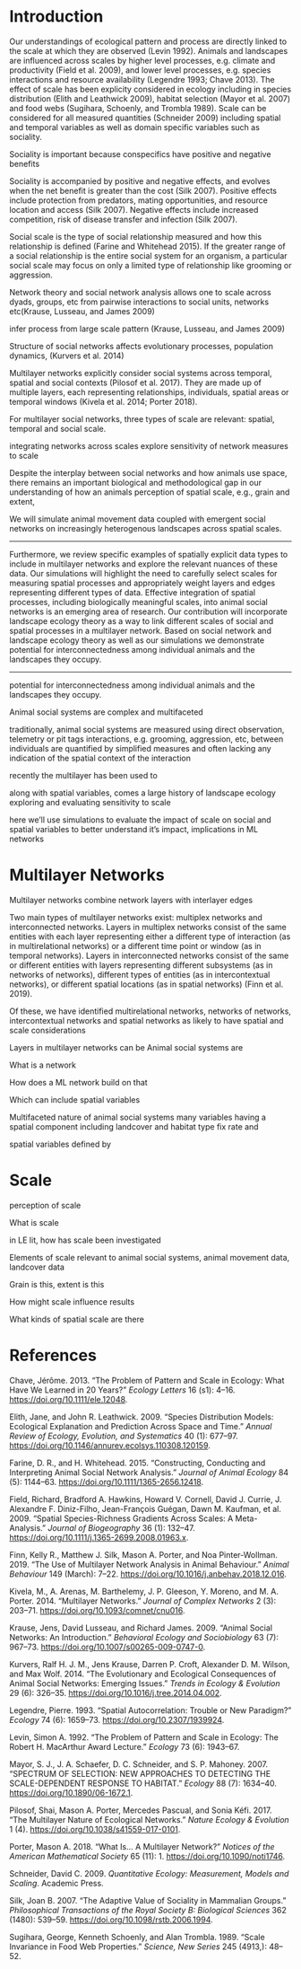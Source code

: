 
# Introduction

<!-- ### Landscape spatial scale -->

Our understandings of ecological pattern and process are directly linked
to the scale at which they are observed (Levin 1992). Animals and
landscapes are influenced across scales by higher level processes,
e.g. climate and productivity (Field et al. 2009), and lower level
processes, e.g. species interactions and resource availability (Legendre
1993; Chave 2013). The effect of scale has been explicity considered in
ecology including in species distribution (Elith and Leathwick 2009),
habitat selection (Mayor et al. 2007) and food webs (Sugihara, Schoenly,
and Trombla 1989). Scale can be considered for all measured quantities
(Schneider 2009) including spatial and temporal variables as well as
domain specific variables such as sociality.

<!-- observational scales of landscapes do not necessarily correspond to the "scale of effect" of species-landscape relationships, or the scale at which there is the strongest relationship [@jackson2015]-->

<!-- the scales that influence animals and the patterns of their landscapes may be disjoint [@chave2013].  -->

<!-- observers bias their perspective when selecting a scale,often unknowingly or without considering the implications [@allen2015].  -->

<!-- Spatial scale is a central consideration in the way we understand landscape ecology and animal space use.  -->

<!-- ### Social proximity scale 
sociality exists 
-->

Sociality is important because conspecifics have positive and negative
benefits

Sociality is accompanied by positive and negative effects, and evolves
when the net benefit is greater than the cost (Silk 2007). Positive
effects include protection from predators, mating opportunities, and
resource location and access (Silk 2007). Negative effects include
increased competition, risk of disease transfer and infection (Silk
2007).

Social scale is the type of social relationship measured and how this
relationship is defined (Farine and Whitehead 2015). If the greater
range of a social relationship is the entire social system for an
organism, a particular social scale may focus on only a limited type of
relationship like grooming or aggression.

<!-- ### Regular networks
* SNA significant outcomes
-->

Network theory and social network analysis allows one to scale across
dyads, groups, etc from pairwise interactions to social units, networks
etc(Krause, Lusseau, and James 2009)

infer process from large scale pattern (Krause, Lusseau, and James 2009)

Structure of social networks affects evolutionary processes, population
dynamics, (Kurvers et al. 2014)

<!-- ### Multilayer networks
used across disciplines
-->

Multilayer networks explicitly consider social systems across temporal,
spatial and social contexts (Pilosof et al. 2017). They are made up of
multiple layers, each representing relationships, individuals, spatial
areas or temporal windows (Kivela et al. 2014; Porter 2018).
<!--GENERALLY INTERESTING Recently used in animal behaviour studies, multilayer networks have the potential to better characterize complex social systems [@silk2018a; @finn2019].-->

For multilayer social networks, three types of scale are relevant:
spatial, temporal and social scale.

<!-- ### Case study 
deer
fogo caribou
-->

integrating networks across scales explore sensitivity of network
measures to scale

Despite the interplay between social networks and how animals use space,
there remains an important biological and methodological gap in our
understanding of how an animals perception of spatial scale, e.g., grain
and extent,

We will simulate animal movement data coupled with emergent social
networks on increasingly heterogenous landscapes across spatial scales.

-----

Furthermore, we review specific examples of spatially explicit data
types to include in multilayer networks and explore the relevant nuances
of these data. Our simulations will highlight the need to carefully
select scales for measuring spatial processes and appropriately weight
layers and edges representing different types of data. Effective
integration of spatial processes, including biologically meaningful
scales, into animal social networks is an emerging area of research. Our
contribution will incorporate landscape ecology theory as a way to link
different scales of social and spatial processes in a multilayer
network. Based on social network and landscape ecology theory as well as
our simulations we demonstrate potential for interconnectedness among
individual animals and the landscapes they occupy.

-----

potential for interconnectedness among individual animals and the
landscapes they occupy.

Animal social systems are complex and multifaceted

traditionally, animal social systems are measured using direct
observation, telemetry or pit tags interactions, e.g. grooming,
aggression, etc, between individuals are quantified by simplified
measures and often lacking any indication of the spatial context of the
interaction

recently the multilayer has been used to

along with spatial variables, comes a large history of landscape ecology
exploring and evaluating sensitivity to scale

here we’ll use simulations to evaluate the impact of scale on social and
spatial variables to better understand it’s impact, implications in ML
networks

# Multilayer Networks

Multilayer networks combine network layers with interlayer edges

Two main types of multilayer networks exist: multiplex networks and
interconnected networks. Layers in multiplex networks consist of the
same entities with each layer representing either a different type of
interaction (as in multirelational networks) or a different time point
or window (as in temporal networks). Layers in interconnected networks
consist of the same or different entities with layers representing
different subsystems (as in networks of networks), different types of
entities (as in intercontextual networks), or different spatial
locations (as in spatial networks) (Finn et al. 2019).

Of these, we have identified multirelational networks, networks of
networks, intercontextual networks and spatial networks as likely to
have spatial and scale considerations

Layers in multilayer networks can be Animal social systems are

What is a network

How does a ML network build on that

Which can include spatial variables

Multifaceted nature of animal social systems many variables having a
spatial component including landcover and habitat type fix rate and

spatial variables defined by

# Scale

perception of scale

What is scale

in LE lit, how has scale been investigated

Elements of scale relevant to animal social systems, animal movement
data, landcover data

Grain is this, extent is this

How might scale influence results

What kinds of spatial scale are there

# References

<div id="refs" class="references">

<div id="ref-chave2013">

Chave, Jérôme. 2013. “The Problem of Pattern and Scale in Ecology: What
Have We Learned in 20 Years?” *Ecology Letters* 16 (s1): 4–16.
<https://doi.org/10.1111/ele.12048>.

</div>

<div id="ref-elith2009">

Elith, Jane, and John R. Leathwick. 2009. “Species Distribution Models:
Ecological Explanation and Prediction Across Space and Time.” *Annual
Review of Ecology, Evolution, and Systematics* 40 (1): 677–97.
<https://doi.org/10.1146/annurev.ecolsys.110308.120159>.

</div>

<div id="ref-farine2015">

Farine, D. R., and H. Whitehead. 2015. “Constructing, Conducting and
Interpreting Animal Social Network Analysis.” *Journal of Animal
Ecology* 84 (5): 1144–63. <https://doi.org/10.1111/1365-2656.12418>.

</div>

<div id="ref-field2009">

Field, Richard, Bradford A. Hawkins, Howard V. Cornell, David J. Currie,
J. Alexandre F. Diniz-Filho, Jean-François Guégan, Dawn M. Kaufman, et
al. 2009. “Spatial Species-Richness Gradients Across Scales: A
Meta-Analysis.” *Journal of Biogeography* 36 (1): 132–47.
<https://doi.org/10.1111/j.1365-2699.2008.01963.x>.

</div>

<div id="ref-finn2019">

Finn, Kelly R., Matthew J. Silk, Mason A. Porter, and Noa
Pinter-Wollman. 2019. “The Use of Multilayer Network Analysis in Animal
Behaviour.” *Animal Behaviour* 149 (March): 7–22.
<https://doi.org/10.1016/j.anbehav.2018.12.016>.

</div>

<div id="ref-kivela2014">

Kivela, M., A. Arenas, M. Barthelemy, J. P. Gleeson, Y. Moreno, and M.
A. Porter. 2014. “Multilayer Networks.” *Journal of Complex Networks* 2
(3): 203–71. <https://doi.org/10.1093/comnet/cnu016>.

</div>

<div id="ref-krause2009">

Krause, Jens, David Lusseau, and Richard James. 2009. “Animal Social
Networks: An Introduction.” *Behavioral Ecology and Sociobiology* 63
(7): 967–73. <https://doi.org/10.1007/s00265-009-0747-0>.

</div>

<div id="ref-kurvers2014">

Kurvers, Ralf H. J. M., Jens Krause, Darren P. Croft, Alexander D. M.
Wilson, and Max Wolf. 2014. “The Evolutionary and Ecological
Consequences of Animal Social Networks: Emerging Issues.” *Trends in
Ecology & Evolution* 29 (6): 326–35.
<https://doi.org/10.1016/j.tree.2014.04.002>.

</div>

<div id="ref-legendre1993">

Legendre, Pierre. 1993. “Spatial Autocorrelation: Trouble or New
Paradigm?” *Ecology* 74 (6): 1659–73. <https://doi.org/10.2307/1939924>.

</div>

<div id="ref-levin1992problem">

Levin, Simon A. 1992. “The Problem of Pattern and Scale in Ecology: The
Robert H. MacArthur Award Lecture.” *Ecology* 73 (6): 1943–67.

</div>

<div id="ref-mayor2007">

Mayor, S. J., J. A. Schaefer, D. C. Schneider, and S. P. Mahoney. 2007.
“SPECTRUM OF SELECTION: NEW APPROACHES TO DETECTING THE
SCALE-DEPENDENT RESPONSE TO HABITAT.” *Ecology* 88 (7): 1634–40.
<https://doi.org/10.1890/06-1672.1>.

</div>

<div id="ref-pilosof2017a">

Pilosof, Shai, Mason A. Porter, Mercedes Pascual, and Sonia Kéfi. 2017.
“The Multilayer Nature of Ecological Networks.” *Nature Ecology &
Evolution* 1 (4). <https://doi.org/10.1038/s41559-017-0101>.

</div>

<div id="ref-porter2018a">

Porter, Mason A. 2018. “What Is... A Multilayer Network?” *Notices of
the American Mathematical Society* 65 (11): 1.
<https://doi.org/10.1090/noti1746>.

</div>

<div id="ref-schneider2009">

Schneider, David C. 2009. *Quantitative Ecology: Measurement, Models and
Scaling*. Academic Press.

</div>

<div id="ref-silk2007">

Silk, Joan B. 2007. “The Adaptive Value of Sociality in Mammalian
Groups.” *Philosophical Transactions of the Royal Society B: Biological
Sciences* 362 (1480): 539–59. <https://doi.org/10.1098/rstb.2006.1994>.

</div>

<div id="ref-sugihara1989b">

Sugihara, George, Kenneth Schoenly, and Alan Trombla. 1989. “Scale
Invariance in Food Web Properties.” *Science, New Series* 245 (4913,):
48–52.

</div>

</div>
